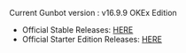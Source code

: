 Current Gunbot version : v16.9.9 OKEx Edition


- Official Stable Releases: [HERE](https://github.com/GuntharDeNiro/BTCT/releases)
- Official Starter Edition Releases: [HERE](https://github.com/GuntharDeNiro/Gunthy/releases)
